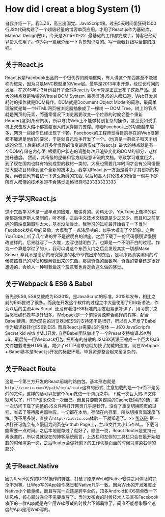 # How did I creat a blog System (1)

自我介绍一下。我叫ZS，高三出国党。JavaScript粉。过去5天时间里狂码1500行JSX代码构建了一个超级轻量的博客单页应用。才用了React.js作为基础库，Material Design做UI。今天是2015-01-22. 最基础的工作都完成了，博客已经可以投入使用了。作为第一篇我介绍一下背景知识啥的。写一篇我仔细写全部的过程。

## 关于React.js
React.js是Facebook出品的一个很优秀的前端框架，有人讲这个东西甚至不能被称为框架，因为只是MVC模型里的View层。最早是2013年末开源，经过长时间的发展，在2015年2-3月份召开了全球React.js Conf算是正式发布了这款产品。最大的特点就是独特的Virtual DOM System. 熟悉普通JS的人都知道，Web开发最耗时的操作就是DOM操作。DOM就是Document Object Model的简称，最简单理解就是每一个HTML网页被浏览器抽象成了一棵树 — DOM Tree。树上的节点就是网页的元素，而通常情况下浏览器要改变一个位置的时候会整个重新Render(渲染)所有的树。所以导致Web上不能做特别复杂的操作。甚至比如说手机上双击放大缩小都需要很大的运算能力支撑。随着Facebook上的功能越来越多，网页一些操作已经出现了卡顿，Facebook的工程师觉得目前存在的Web框架都不能满足他们的要求，于是就自己动手开发了一个。(也真是一群疯子和天才组成的公司。) 后来经过好多年慢慢的演变最后形成了React.js. 最大的特点就是有一个DOM存储在内存里, 根据用户状态的调整每次只渲染变化的DOM的部分，这样提升速度。 然而，其奇怪的逻辑和官方超级意识流的文档，导致学习难度巨大。到了现在国内也鲜有特别成型的教材一类的。大概也需要几年时间才会有公司慢慢把大型项目转移到这个全新的技术上。我学习React.js一方面是看中了其创新的构架，再者说也有尝试一下这么新鲜的东西, 以后和高人讨论技术的话谈一谈并不是所有人都懂的技术难道不会感觉逼格很高吗23333333333 

## 关于学习React.js
这个东西学习不是一点半点的困难，我讲真的。资料太少，YouTube上像样的讲座都是俄罗斯人录制的，听不懂，之后中文技术文档更是少之又少。而且和之前掌握的前端框架超别太大，基本没法类比。我学习的过程最开始看了一下当时Facebook发布会的录像，大概看了一点演示啥的，似乎大概有了个印象。之后YouTube上听了几个讲的并不是很明白的讲座。之后下载了一份代码慢慢读慢慢改这样的。后来就写了一大堆，边写也就明白了。也算是一个不明不白的过程。作为一个算是学过了的人，我可以说这个东西入门之后会发现其实一切都Make Sense. 毕竟不是高阶的研究算法的老爷爷做出来的东西，是程序员真实编码的时候按照自己的习惯和理解做出来的东西。那些奇怪的函数啊，奇怪的变量还是很好想通的，会给人一种叫我做这个玩意我也肯定会这么做的感觉。

## 关于Webpack & ES6 & Babel
首先说ES6, ES6又被成为ES2015。是JavaScript的标准。2015年发布，相比之前的ES5推进了很多。而我在开发这个软件的过程之中大量使用了ES6新语法，作为以后的主流JavaScript. 还没有看过ES6标准的朋友赶紧该补课了，用习惯了之后感觉编码效率提升很多。Webpack是一个前端资源整合编译的程序，配合Babel使用。因为现在的浏览器对ES6的支持还不是很好，所以有人开发了Babel作为编译器转化ES6到ES5. 而且React.js需要JS的变体 — JSX(JavaScript’s Secret kid with XML)开发. 自然Babel团队做出了一个Preset支持编译JSX到JS。最后统一用Webpack打包, 把所有的分散的JS/JSX资源压缩成一个巨大的JS文件加载进去HTML里。减少了HTTP请求也就加快了加载的速度。现在Webpack + Babel基本是React.js开发的标配环境，毕竟资源整合起来蛮复杂的。

## 关于React Route
这是一个第三方开发的React前端的路由包。基本形态就是`http://ziorix.com/#/path/to/a/route`这样的形式, 注意加载的是一个`#`而不是另外的文件。这样的话可以把整个App做进一个网页之中，下载一次巨大的JS文件就可以了，HTTP请求仅仅一次而已。而且只要服务器端的Cache做得好的话，第一次访问下载了完整的JS文件再打开网页几乎是秒开。没有了重复切换网页的过程，省去了等待服务器响应，一切都在本地，存储在内存里，所以切换页面速度飞快。我不用多说，直接去`http://ziorix.com`体验一下就知道了。>> [传送链](http://ziorix.com) 第一次打开可能会有点慢因为网页在Github Page上，主JS文件大小1.5个M。。下载可能需要一点时间。之后本地缓存过了就好了。顺便一说，React Router是支持元素嵌套的，所以说就现在的博客系统而言，上边栏和左侧的工具栏只会在最开始加载的时候渲染一次，之后Router会做好剩下的工作切换页面的时候只渲染右侧的部分。

## 关于React.Native
因为React优秀的DOM操作的特性，打破了原来Web和Native软件之间体验的完全不对等。让Web写的App操作感觉和Native几乎一致。因为Web的开发难度比Native小个数量级，而且写完一次还是跨平台的，顶多Android和iOS简单改一下UI风格，核心部分完全不需要重写了。当时发布会的时候技术人员宣布Facebook旗下的一款App就是完全用Web写成的时候台下都震惊了，简直不能想象那个速度的App是用Web写的。
